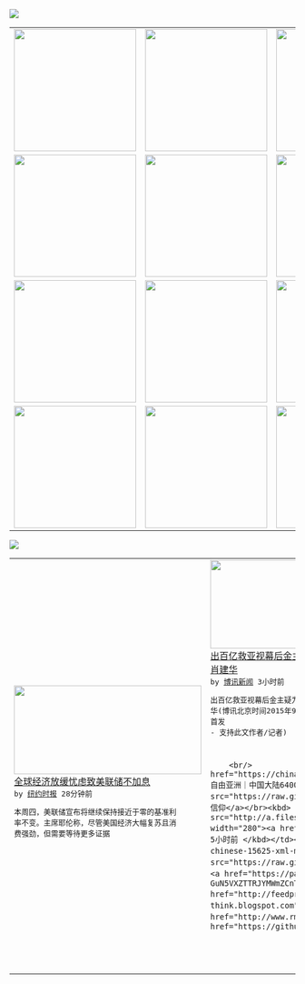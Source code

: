 

<a href="https://github.com/greatfire/z/raw/master/FreeBrowser.apk"><img src="https://raw.githubusercontent.com/greatfire/wiki/master/x/header.png" /></a><table><tr><td width="262" align="center" valign="center"><a href="https://github.com/greatfire/wiki/wiki/nyt" title="纽约时报中文网 国际纵览"><img src="https://raw.githubusercontent.com/greatfire/wiki/master/x/nyt_flag.png" width="215"/></a></td><td width="262" align="center" valign="center"><a href="https://github.com/greatfire/wiki/wiki/dw" title=""><img src="https://raw.githubusercontent.com/greatfire/wiki/master/x/dw_flag.png" width="215"/></a></td><td width="262" align="center" valign="center"><a href="https://github.com/greatfire/wiki/wiki/rmjd" title=""><img src="https://raw.githubusercontent.com/greatfire/wiki/master/x/rmjd_flag.png" width="215"/></a></td></tr><tr><td width="262" align="center" valign="center"><a href="https://github.com/paopaonetizen/website" title="泡泡 - 未经审查的互联网信息"><img src="https://raw.githubusercontent.com/greatfire/wiki/master/x/pp_flag.png" width="215"/></a></td><td width="262" align="center" valign="center"><a href="https://github.com/getlantern/mirror" title="以及自由微博和GreatFire.org官方中文论坛"><img src="https://raw.githubusercontent.com/greatfire/wiki/master/x/lantern_flag.png" width="215"/></a></td><td width="262" align="center" valign="center"><a href="https://github.com/cdtmirrors/m/" title=""><img src="https://raw.githubusercontent.com/greatfire/wiki/master/x/cdt_flag.png" width="215"/></a></td></tr><tr><td width="262" align="center" valign="center"><a href="https://github.com/program-think/blog" title="编程随想的博客"><img src="https://raw.githubusercontent.com/greatfire/wiki/master/x/pt_flag.png" width="215"/></a></td><td width="262" align="center" valign="center"><a href="https://github.com/greatfire/wiki/wiki/bbc" title=""><img src="https://raw.githubusercontent.com/greatfire/wiki/master/x/bbc_flag.png" width="215"/></a></td><td width="262" align="center" valign="center"><a href="https://github.com/freeweibo/s" title="自由微博 - 匿名和不受屏蔽的新浪微博搜索"><img src="https://raw.githubusercontent.com/greatfire/wiki/master/x/fw_flag.png" width="215"/></a></td></tr><tr><td width="262" align="center" valign="center"><a href="https://github.com/greatfire/wiki/wiki/google" title=""><img src="https://raw.githubusercontent.com/greatfire/wiki/master/x/google_flag.png" width="215"/></a></td><td width="262" align="center" valign="center"><a href="https://github.com/bxnews/boxun" title=""><img src="https://raw.githubusercontent.com/greatfire/wiki/master/x/bx_flag.png" width="215"/></a></td><td width="262" align="center" valign="center"><a href="https://github.com/greatfire/wiki/wiki/open-source" title="欢迎访问GreatFire.org开发者项目网站"><img src="https://raw.githubusercontent.com/greatfire/wiki/master/x/open-source_flag.png" width="215"/></a></td></tr></table><img src="https://raw.githubusercontent.com/greatfire/wiki/master/x/newsfeed text.png" /><table cols="4"><tr><td colspan="2" width="380"><a href="https://d3qlz4p8smvoli.cloudfront.net/business/20150918/c18fed/"><img src="https://raw.githubusercontent.com/greatfire/wiki/master/x/nyt_logo_b.png" width="330" height="156"/></a></br><a href="https://d3qlz4p8smvoli.cloudfront.net/business/20150918/c18fed/">全球经济放缓忧虑致美联储不加息</a></br><kbd> by <a href="http://m.cn.nytimes.com/">纽约时报</a> 28分钟前 </kbd></br><pre>本周四，美联储宣布将继续保持接近于零的基准利<br/>率不变。主席耶伦称，尽管美国经济大幅复苏且消<br/>费强劲，但需要等待更多证据</pre></td><td colspan="2" width="380"><a href="http://www.boxun.com/news/gb/china/2015/09/201509181119.shtml"><img src="https://raw.githubusercontent.com/greatfire/wiki/master/x/bx_logo_b.png" width="330" height="156"/></a></br><a href="http://www.boxun.com/news/gb/china/2015/09/201509181119.shtml">出百亿救亚视幕后金主疑为「中国金融巨鳄」<br/>肖建华</a></br><kbd> by <a href="http://www.boxun.com">博讯新闻</a> 3小时前 </kbd></br><pre>出百亿救亚视幕后金主疑为「中国金融巨鳄」肖建<br/>华(博讯北京时间2015年9月18日 首发 <br/>- 支持此文作者/记者)

        <br/>              ...</pre></td></tr><tr><td><img src="http://chinadigitaltimes.net/chinese/files/2015/09/892dicon-listen.png" width="50" height="50"/></td><td width="280"><a href="https://chinadigitaltimes.net/chinese/2015/09/%E8%87%AA%E7%94%B1%E4%BA%9A%E6%B4%B2%EF%BD%9C%E4%B8%AD%E5%9B%BD%E5%A4%A7%E9%99%866400%E4%B8%87%E4%BA%BA%E5%90%83%E8%B4%A2%E6%94%BF%E9%A5%AD/">自由亚洲｜中国大陆6400万<br/>人吃“财政饭”</a></br><kbd> by <a href="http://chinadigitaltimes.net/chinese/">中国数字时代</a> 3小时前 </kbd></td><td><img src="https://raw.githubusercontent.com/greatfire/wiki/master/x/fw_logo.png" width="50" height="50"/></td><td width="280"><a href="https://freeweibo.com/weibo/3888311007561181">汉人应重建汉人的宗教信仰</a></br><kbd> by <a href="https://freeweibo.com/">自由微博</a> 4小时前 </kbd></td></tr><tr><td><img src="http://a.files.bbci.co.uk/worldservice/live/assets/images/2015/09/17/150917223717_a_building_site_in_china_feb_2009_afp_144x81_afp_nocredit.jpg" width="50" height="50"/></td><td width="280"><a href="http://www.bbc.com/zhongwen/simp/china/2015/09/150917_imf_china_data">IMF呼吁中国继续改革经济数<br/>据准确度</a></br><kbd> by <a href="http://www.bbc.co.uk/zhongwen/simp">BBC</a> 5小时前 </kbd></td><td><img src="http://www.dw.com/image/0,,17085094_302,00.jpg" width="50" height="50"/></td><td width="280"><a href="http://dw.com/p/1GYHq?maca=chi-GK-text-greatfire-all-chinese-15625-xml-mrss">天津滨海两官员落马被指“疯狂<br/>敛财”</a></br><kbd> by <a href="http://dw.de">德国之声</a> 7小时前 </kbd></td></tr><tr><td><img src="https://raw.githubusercontent.com/greatfire/wiki/master/x/pp_logo.png" width="50" height="50"/></td><td width="280"><a href="https://pao-pao.net/article/626">微妙的舆论引导</a></br><kbd> by <a href="https://pao-pao.net">泡泡</a> 1天前 </kbd></td><td><img src="http://lh3.googleusercontent.com/xYHU6pa5mCpCHx3w7xWfjH-PC8WvxkeJmiUDw_-bRxR8MPsHdCDWB9XqGlxj-GuN5VXZTTRJYMWmZCnTpusO8CeRKpwntqwTEysXo-Dv1nP82tZP7zKkho3wgwrrEkeWtwTxOcjEUA" width="50" height="50"/></td><td width="280"><a href="http://feedproxy.google.com/~r/programthink/~3/0DBRrCw25fo/Why-did-Japan-Surrender-in-WW2.html">二战中日本是如何崩溃的？——<br/>兼谈中国战区的作用被夸大</a></br><kbd> by <a href="http://program-think.blogspot.com">编程随想</a> 3天前 </kbd></td></tr><tr><td><img src="http://www.rmjdw.com/uploads/150914/3-150914094953O9.jpg" width="50" height="50"/></td><td width="280"><a href="http://www.rmjdw.com//gonggao/2015/0914/15179.html">中国反贪污网假冒镜像实施诈骗<br/> </a></br><kbd> by <a href="http://www.rmjdw.com/">人民监督网</a> 4天前 </kbd></td></table></br><a href="https://github.com/greatfire/z/raw/master/FreeBrowser.apk"><img src="https://raw.githubusercontent.com/greatfire/wiki/master/x/download app.png" /></a>